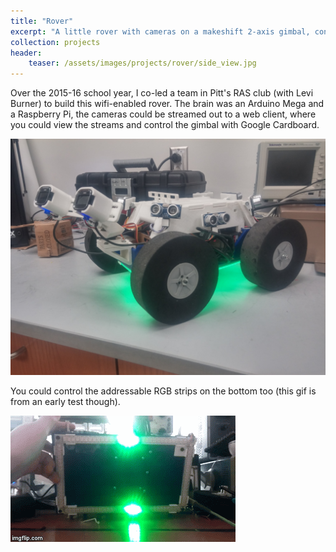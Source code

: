 ```yaml
---
title: "Rover"
excerpt: "A little rover with cameras on a makeshift 2-axis gimbal, controllable over the web"
collection: projects
header:
    teaser: /assets/images/projects/rover/side_view.jpg
---
```


Over the 2015-16 school year, I co-led a team in Pitt's RAS club (with Levi Burner) to build this wifi-enabled rover.  The brain was an Arduino Mega and a Raspberry Pi, the cameras could be streamed out to a web client, where you could view the streams and control the gimbal with Google Cardboard.

![Side view of the rover, with the two front cameras tilted up, and LED strips on the bottom lit up green](/assets/images/projects/rover/side_view2.jpg)

You could control the addressable RGB strips on the bottom too (this gif is from an early test though).

![Demo of the LED strips on the bottom](/assets/images/projects/rover/rover-led.gif)
